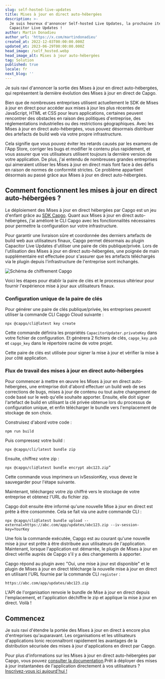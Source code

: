 ```yaml
---
slug: self-hosted-live-updates
title: Mises à jour en direct auto-hébergées
description: >-
  Je suis heureux d'annoncer Self-hosted Live Updates, la prochaine itération de
  Capacitor Live Updates !
author: Martin Donadieu
author_url: 'https://x.com/martindonadieu'
created_at: 2022-12-03T00:00:00.000Z
updated_at: 2023-06-29T00:00:00.000Z
head_image: /self_hosted.webp
head_image_alt: Mises à jour auto-hébergées
tag: Solution
published: true
locale: fr
next_blog: ''
---
```


Je suis ravi d'annoncer la sortie des Mises à jour en direct auto-hébergées, qui représentent la dernière évolution des Mises à jour en direct de Capgo.

Bien que de nombreuses entreprises utilisent actuellement le SDK de Mises à jour en direct pour accéder aux mises à jour les plus récentes de JavaScript, HTML et CSS pour leurs applications, certaines peuvent rencontrer des obstacles en raison des politiques d'entreprise, des réglementations industrielles ou des restrictions géographiques. Avec les Mises à jour en direct auto-hébergées, vous pouvez désormais distribuer des artefacts de build web via votre propre infrastructure.

Cela signifie que vous pouvez éviter les retards causés par les examens de l'App Store, corriger les bugs et modifier le contenu plus rapidement, et vous assurer que vos utilisateurs utilisent toujours la dernière version de votre application. De plus, j'ai entendu de nombreuses grandes entreprises qui aimeraient utiliser les Mises à jour en direct mais font face à des défis en raison de normes de conformité strictes. Ce problème appartient désormais au passé grâce aux Mises à jour en direct auto-hébergées.

## Comment fonctionnent les mises à jour en direct auto-hébergées ?

Le déploiement des Mises à jour en direct hébergées par Capgo est un jeu d'enfant grâce au [SDK Capgo](https://github.com/Cap-go/capacitor-updater/). Quant aux Mises à jour en direct auto-hébergées, j'ai amélioré le CLI Capgo avec les fonctionnalités nécessaires pour permettre la configuration sur votre infrastructure.

Pour garantir une livraison sûre et coordonnée des derniers artefacts de build web aux utilisateurs finaux, Capgo permet désormais au plugin Capacitor Live Updates d'utiliser une paire de clés publique/privée. Lors de l'utilisation des Mises à jour en direct auto-hébergées, une poignée de main supplémentaire est effectuée pour s'assurer que les artefacts téléchargés via le plugin depuis l'infrastructure de l'entreprise sont inchangés.

![Schéma de chiffrement Capgo](/encryption_flow.webp)

Voici les étapes pour établir la paire de clés et le processus ultérieur pour fournir l'expérience mise à jour aux utilisateurs finaux.

### Configuration unique de la paire de clés

Pour générer une paire de clés publique/privée, les entreprises peuvent utiliser la commande CLI Capgo Cloud suivante :

```shell
npx @capgo/cli@latest key create
```

Cette commande définira les propriétés `CapacitorUpdater.privateKey` dans votre fichier de configuration.
Et générera 2 fichiers de clés, `capgo_key.pub` et `capgo_key` dans le répertoire racine de votre projet.

Cette paire de clés est utilisée pour signer la mise à jour et vérifier la mise à jour côté application.

### Flux de travail des mises à jour en direct auto-hébergées

Pour commencer à mettre en œuvre les Mises à jour en direct auto-hébergées, une entreprise doit d'abord effectuer un build web de ses corrections de bugs, mises à jour de contenu ou tout autre changement de code basé sur le web qu'elle souhaite apporter. Ensuite, elle doit signer l'artefact de build en utilisant la clé privée obtenue lors du processus de configuration unique, et enfin télécharger le bundle vers l'emplacement de stockage de son choix.

Construisez d'abord votre code :
```shell
npm run build
```

Puis compressez votre build :
```shell
npx @capgo/cli/latest bundle zip
```

Ensuite, chiffrez votre zip :

```shell
npx @capgo/cli@latest bundle encrypt abc123.zip”
```

Cette commande vous imprimera un ivSessionKey, vous devez le sauvegarder pour l'étape suivante.

Maintenant, téléchargez votre zip chiffré vers le stockage de votre entreprise et obtenez l'URL du fichier zip.

Capgo doit ensuite être informé qu'une nouvelle Mise à jour en direct est prête à être consommée. Cela se fait via une autre commande CLI :

```shell
npx @capgo/cli@latest bundle upload --external=https://abc.com/app/updates/abc123.zip --iv-session-key=YourKey
```

Une fois la commande exécutée, Capgo est au courant qu'une nouvelle mise à jour est prête à être distribuée aux utilisateurs de l'application. Maintenant, lorsque l'application est démarrée, le plugin de Mises à jour en direct vérifie auprès de Capgo s'il y a des changements à apporter.

Capgo répond au plugin avec "Oui, une mise à jour est disponible" et le plugin de Mises à jour en direct télécharge la nouvelle mise à jour en direct en utilisant l'URL fournie par la commande CLI `register` :

```shell
https://abc.com/app/updates/abc123.zip
```

L'API de l'organisation renvoie le bundle de Mise à jour en direct depuis l'emplacement, et l'application déchiffre le zip et applique la mise à jour en direct. Voilà !

## Commencez

Je suis ravi d'étendre la portée des Mises à jour en direct à encore plus d'entreprises qu'auparavant. Les organisations et les utilisateurs d'applications Ionic reconnaîtront rapidement les avantages de la distribution sécurisée des mises à jour d'applications en direct par Capgo.

Pour plus d'informations sur les Mises à jour en direct auto-hébergées par Capgo, vous pouvez [consulter la documentation](/docs/tooling/cli/#upload-version).Prêt à déployer des mises à jour instantanées de l'application directement à vos utilisateurs ? [Inscrivez-vous ici aujourd'hui !](/register/)